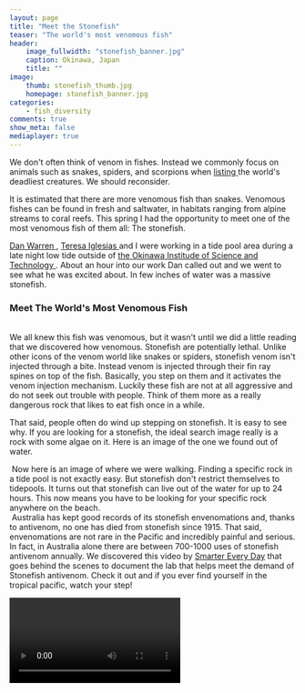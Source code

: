 ```yaml
---
layout: page
title: "Meet the Stonefish"
teaser: "The world's most venomous fish"
header:
    image_fullwidth: "stonefish_banner.jpg"
    caption: Okinawa, Japan
    title: ""
image:
    thumb: stonefish_thumb.jpg
    homepage: stonefish_banner.jpg
categories:
    - fish_diversity
comments: true
show_meta: false
mediaplayer: true
---
```

 
We don't often think of venom in fishes. Instead we commonly focus on animals such as snakes, spiders, and scorpions when <a href='http://www.bbc.com/earth/story/20151022-one-animal-is-more-venomous-than-any-other'>listing </a>the world's deadliest creatures. We should reconsider.
<br>

It is estimated that there are more venomous fish than snakes. Venomous fishes can be found in fresh and saltwater, in habitats ranging from alpine streams to coral reefs. This spring I had the opportunity to meet one of the most venomous fish of them all: The stonefish.
<br>

<a href='https://danlwarren.wordpress.com/'>Dan Warren </a>, <a href='https://www.researchgate.net/profile/Teresa_Iglesias'>Teresa Iglesias </a> and I were working in a tide pool area during a late night low tide outside of <a href='http://http://www.oist.jp/'>the Okinawa Institude of Science and Technology </a>. About an hour into our work Dan called out and we went to see what he was excited about. In few inches of water was a massive stonefish.

<h3> Meet The World's Most Venomous Fish </h3>

<br> We all knew this fish was venomous, but it wasn't until we did a little reading that we discovered how venomous. Stonefish are potentially lethal. Unlike other icons of the venom world like snakes or spiders, stonefish venom isn't injected through a bite. Instead venom is injected through their fin ray spines on top of the fish. Basically, you step on them and it activates the venom injection mechanism. Luckily these fish are not at all aggressive and do not seek out trouble with people. Think of them more as a really dangerous rock that likes to eat fish once in a while. 
<br> 

That said, people often do wind up stepping on stonefish. It is easy to see why. If you are looking for a stonefish, the ideal search image really is a rock with some algae on it. Here is an image of the one we found out of water.
<br>

<img  class="b30" src="http://carolinafishes.github.io/images/stonefish2.jpg" alt=""> 
Now here is an image of where we were walking. 
Finding a specific rock in a tide pool is not exactly easy. But stonefish don't restrict themselves to tidepools. It turns out that stonefish can live out of the water for up to 24 hours. This now means you have to be looking for your specific rock anywhere on the beach.
<br>

<img  class="b30" src="http://carolinafishes.github.io/images/stonfish_habitat.jpg" alt=""> 
Australia has kept good records of its stonefish envenomations and, thanks to antivenom, no one has died from stonefish since 1915. That said, envenomations are not rare in the Pacific and incredibly painful and serious. In fact, in Australia alone there are between 700-1000 uses of stonefish antivenom annually. We discovered this video by <a href='https://www.smartereveryday.com'> Smarter Every Day</a> that goes behind the scenes to document the lab that helps meet the demand of Stonefish antivenom. Check it out and if you ever find yourself in the tropical pacific, watch your step! 

<br>

<video src="https://www.youtube.com/watch?v=I8yJkIuvPvM" type="video/youtube" controls="controls"></video>



